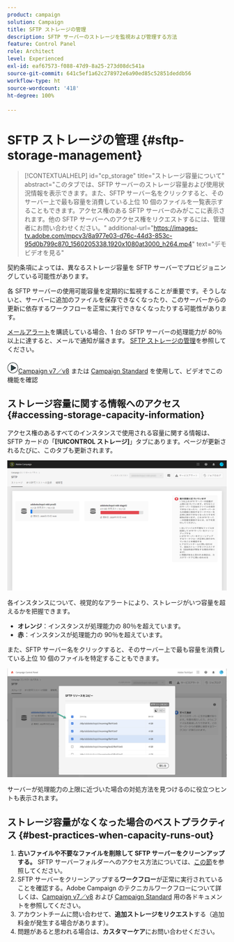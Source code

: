 ```yaml
---
product: campaign
solution: Campaign
title: SFTP ストレージの管理
description: SFTP サーバーのストレージを監視および管理する方法
feature: Control Panel
role: Architect
level: Experienced
exl-id: eaf67573-f088-47d9-8a25-273d08dc541a
source-git-commit: 641c5ef1a62c278972e6a90ed85c52851deddb56
workflow-type: ht
source-wordcount: '418'
ht-degree: 100%

---
```


# SFTP ストレージの管理 {#sftp-storage-management}

>[!CONTEXTUALHELP]
>id="cp_storage"
>title="ストレージ容量について"
>abstract="このタブでは、SFTP サーバーのストレージ容量および使用状況情報を表示できます。また、SFTP サーバー名をクリックすると、そのサーバー上で最も容量を消費している上位 10 個のファイルを一覧表示することもできます。アクセス権のある SFTP サーバーのみがここに表示されます。他の SFTP サーバーへのアクセス権をリクエストするには、管理者にお問い合わせください。"
>additional-url="https://images-tv.adobe.com/mpcv3/8a977e03-d76c-44d3-853c-95d0b799c870_1560205338.1920x1080at3000_h264.mp4" text="デモビデオを見る"

契約条項によっては、異なるストレージ容量を SFTP サーバーでプロビジョニングしている可能性があります。

各 SFTP サーバーの使用可能容量を定期的に監視することが重要です。そうしないと、サーバーに追加のファイルを保存できなくなったり、このサーバーからの更新に依存するワークフローを正常に実行できなくなったりする可能性があります。

[メールアラート](../../performance-monitoring/using/email-alerting.md)を購読している場合、1 台の SFTP サーバーの処理能力が 80％以上に達すると、メールで通知が届きます。 [SFTP ストレージの管理](../../sftp/using/sftp-storage-management.md)を参照してください。

![](assets/do-not-localize/how-to-video.png)[Campaign v7／v8](https://experienceleague.adobe.com/docs/campaign-classic-learn/control-panel/sftp-management/monitoring-server-capacity.html?lang=ja#sftp-management) または [Campaign Standard](https://experienceleague.adobe.com/docs/campaign-standard-learn/control-panel/sftp-management/monitoring-server-capacity.html?lang=ja#sftp-management) を使用して、ビデオでこの機能を確認

## ストレージ容量に関する情報へのアクセス {#accessing-storage-capacity-information}

アクセス権のあるすべてのインスタンスで使用される容量に関する情報は、SFTP カードの「**[!UICONTROL ストレージ]**」タブにあります。ページが更新されるたびに、このタブも更新されます。

![](assets/control_panel_space.png)

各インスタンスについて、視覚的なアラートにより、ストレージがいつ容量を超えるかを把握できます。

* **オレンジ**：インスタンスが処理能力の 80％を超えています。
* **赤**：インスタンスが処理能力の 90％を超えています。

また、SFTP サーバー名をクリックすると、そのサーバー上で最も容量を消費している上位 10 個のファイルを特定することもできます。

![](assets/sftp-top10.png)

サーバーが処理能力の上限に近づいた場合の対処方法を見つけるのに役立つヒントも表示されます。

## ストレージ容量がなくなった場合のベストプラクティス {#best-practices-when-capacity-runs-out}

1. **古いファイルや不要なファイルを削除して SFTP サーバーをクリーンアップする。** SFTP サーバーフォルダーへのアクセス方法については、[この節](../../sftp/using/logging-into-sftp-server.md)を参照してください。
1. SFTP サーバーをクリーンアップする&#x200B;**ワークフロー**&#x200B;が正常に実行されていることを確認する。Adobe Campaign のテクニカルワークフローについて詳しくは、[Campaign v7／v8](https://experienceleague.adobe.com/docs/campaign-classic/using/automating-with-workflows/advanced-management/about-technical-workflows.html?lang=ja) および [Campaign Standard](https://experienceleague.adobe.com/docs/campaign-standard/using/administrating/application-settings/technical-workflows.html?lang=ja) 用の各ドキュメントを参照してください。
1. アカウントチームに問い合わせて、**追加ストレージをリクエスト**&#x200B;する（追加料金が発生する場合があります）。
1. 問題があると思われる場合は、**カスタマーケア**&#x200B;にお問い合わせください。
